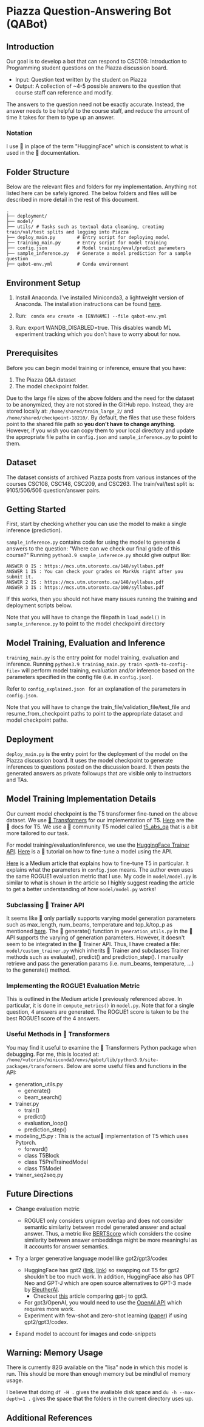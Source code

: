 # Piazza Question-Answering Bot (QABot)


## Introduction

Our goal is to develop a bot that can respond to CSC108: Introduction to Programming student questions on the Piazza discussion board.
-   Input: Question text written by the student on Piazza
-   Output: A collection of ~4-5 possible answers to the question that course staff can reference and modify.

The answers to the question need not be exactly accurate. Instead, the answer needs to be helpful to the course staff, and reduce the amount of time it takes for them to type up an answer.

### Notation
I use 🤗  in place of the term "HuggingFace" which is consistent to what is used in the 🤗 documentation.
## Folder Structure 
Below are the relevant files and folders for my implementation. Anything not listed here can be safely ignored. The below folders and files will be described in more detail in the rest of this document.

    .
    ├── deployment/              
    ├── model/                  
    ├── utils/ # Tasks such as textual data cleaning, creating train/val/test splits and logging into Piazza 
    ├── deploy_main.py        # Entry script for deploying model 
    ├── training_main.py      # Entry script for model training 
    ├── config.json           # Model training/eval/predict parameters
    ├── sample_inference.py   # Generate a model prediction for a sample question
    ├── qabot-env.yml         # Conda environment  

## Environment Setup 

1. Install Anaconda. I've installed Miniconda3, a lightweight version of Anaconda. The installation instructions can be found [here](https://docs.conda.io/projects/conda/en/latest/user-guide/install/linux.html).

2. Run: ``` conda env create -n [ENVNAME] --file qabot-env.yml```
3. Run: export WANDB_DISABLED=true. This disables wandb ML experiment tracking which you don't have to worry about for now.


## Prerequisites 
Before you can begin model training or inference, ensure that you have:
 1. The Piazza Q&A dataset  
 2. The model checkpoint folder. 

Due to the large file sizes of the above folders and the need for the dataset to be anonymized, they are not stored in the GitHub repo. Instead, they are stored locally at: `/home/shared/train_large_2/` and `/home/shared/checkpoint-18210/`. By default, the files that use these folders point to the shared file path so **you don't have to change anything**. However, if you wish you can copy them to your local directory and update the appropriate file paths in `config.json` and `sample_inference.py` to point to them. 


## Dataset
The dataset consists of archived Piazza posts from various instances of the courses CSC108, CSC148, CSC209, and CSC263. The train/val/test split is: 9105/506/506 question/answer pairs. 

## Getting Started

First, start by checking whether you can use the model to make a single inference (prediction).

```sample_inference.py``` contains code for using the model to generate 4 answers to the question: "Where can we check our final grade of this course?" Running ```python3.9 sample_inference.py``` should give output like:


```
ANSWER 0 IS : https://mcs.utm.utoronto.ca/148/syllabus.pdf
ANSWER 1 IS : You can check your grades on MarkUs right after you submit it.
ANSWER 2 IS : https://mcs.utm.utoronto.ca/148/syllabus.pdf
ANSWER 3 IS : https://mcs.utm.utoronto.ca/108/syllabus.pdf
```

If this works, then you should not have many issues running the training and deployment scripts below.

Note that you will have to change the filepath in `load_model()` in `sample_inference.py` to point to the model checkpoint directory 

## Model Training, Evaluation and Inference
```training_main.py``` is the entry point for model training, evaluation and inference. Running ```python3.9 training_main.py train <path-to-config-file>``` will perform model training, evaluation and/or inference based on the parameters specified in the config file (i.e. in ```config.json```).  
 

Refer to ```config_explained.json ``` for an explanation of the parameters in ```config.json```. 

Note that you will have to change the train_file/validation_file/test_file and resume_from_checkpoint paths to point to the appropriate dataset and model checkpoint paths.

## Deployment
```deploy_main.py``` is the entry point for the deployment of the model on the Piazza discussion board. It uses the model checkpoint to generate inferences to questions posted on the discussion board. It then posts the generated answers as private followups that are visible only to instructors and TAs.


## Model Training Implementation Details
Our current model checkpoint is the T5 transformer fine-tuned on the above dataset. We use [🤗 Transformers](https://huggingface.co/docs/transformers/index) for our implementation of T5. [Here](https://huggingface.co/docs/transformers/model_doc/t5) are the 🤗 docs for T5. We use a 🤗    community T5 model called [t5_abs_qa](https://huggingface.co/tuner007/t5_abs_qa) that is a bit more tailored to our task. 

For model training/evaluation/inference, we use the [HuggingFace Trainer API](https://huggingface.co/docs/transformers/main_classes/trainer#transformers.Trainer). [Here](https://huggingface.co/course/chapter3/3?fw=pt) is a 🤗  tutorial on how to fine-tune a model using the API.

 [Here](https://medium.com/nlplanet/a-full-guide-to-finetuning-t5-for-text2text-and-building-a-demo-with-streamlit-c72009631887) is a Medium article that explains how to fine-tune T5 in particular. It explains what the parameters in `config.json` means. The author even uses the same ROGUE1 evaluation metric that I use. My code in ```model/model.py``` is similar to what is shown in the article so I highly suggest reading the article to get a better understanding of how ```model/model.py``` works!

### Subclassing 🤗 Trainer API 
 It seems like 🤗 only partially supports varying model generation parameters such as max_length, num_beams, temperature and top_k/top_p as mentioned [here](https://huggingface.co/blog/how-to-generate). The 🤗 generate() function in ```generation_utils.py``` in the 🤗 API supports the varying of generation parameters. However, it doesn't seem to be integrated in the  🤗  Trainer API. Thus, I have created a file: ```model/custom_trainer.py``` which inherits 🤗  Trainer and subclasses Trainer methods such as evaluate(), predict() and prediction_step(). I manually retrieve and pass the generation params (i.e. num_beams, temperature, ...) to the generate() method.

### Implementing the ROGUE1 Evaluation Metric
This is outlined in the Medium article I previously referenced above. In particular, it is done in `compute_metrics()` in `model.py`. Note that for a single question, 4 answers are generated. The ROGUE1 score is taken to be the best ROGUE1 score of the 4 answers.

### Useful Methods in 🤗 Transformers 
You may find it useful to examine the 🤗 Transformers Python package when debugging. For me, this is located at: `/home/<utorid>/miniconda3/envs/qabot/lib/python3.9/site-packages/transformers`. Below are some useful files and functions in the API:

- generation_utils.py
  -   generate()
  -   beam_search()
- trainer.py
  - train()
  - predict()
  - evaluation_loop()
  - prediction_step()
- modeling_t5.py : This is the actual🤗 implementation of T5 which uses Pytorch.
  - forward()
  - class T5Block
  - class T5PreTrainedModel
  - class T5Model
- trainer_seq2seq.py




## Future Directions


- Change evaluation metric
  - ROGUE1 only considers unigram overlap and does not consider semantic similarity between model generated answer and actual answer. Thus, a metric like [BERTScore](https://arxiv.org/abs/1904.09675)  which considers the cosine similarity between answer embeddings might be more meaningful as it accounts for answer semantics.
- Try a larger generative language model like gpt2/gpt3/codex
    - HuggingFace has gpt2 ([link](https://huggingface.co/gpt2), [link](https://huggingface.co/docs/transformers/model_doc/gpt2)) so swapping out T5 for gpt2 shouldn't be too much work. In addition, HuggingFace also has GPT Neo and GPT-J which are open source alternatives to GPT-3 made by [EleutherAI](https://www.eleuther.ai/).
      - Checkout [this](https://www.ankursnewsletter.com/p/openais-gpt-3-vs-open-source-alternatives) article comparing gpt-j to gpt3. 
    - For gpt3/OpenAI, you would need to use the [OpenAI API](https://openai.com/api/) which requires more work. 
    - Experiment with few-shot and zero-shot learning ([paper](https://arxiv.org/abs/2005.14165)) if using gpt2/gpt3/codex.

- Expand model to account for images and code-snippets
  



## Warning: Memory Usage

There is currently 82G available on the "lisa" node in which this model is run. This should be more than enough memory but be mindful of memory usage. 

I believe that doing `df -H .` gives the avaliable disk space and `du -h --max-depth=1 .` gives the space that the folders in the current directory uses up.






## Additional References 


